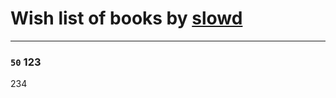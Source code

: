 # Wish list of books by [slowd](https://plus.google.com/u/0/103100437955997490081/)
---

### `50` 123
234

